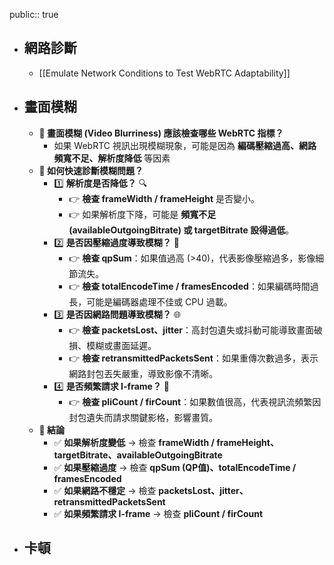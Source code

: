 public:: true

- ## 網路診斷
	- [[Emulate Network Conditions to Test WebRTC Adaptability]]
- ## 畫面模糊
	- **📌 畫面模糊 (Video Blurriness) 應該檢查哪些 WebRTC 指標？**
		- 如果 WebRTC 視訊出現模糊現象，可能是因為 **編碼壓縮過高、網路頻寬不足、解析度降低** 等因素
	- **📌 如何快速診斷模糊問題？**
		- 1️⃣ **解析度是否降低？** 🔍
			- 👉 **檢查 frameWidth / frameHeight** 是否變小。
			- 👉 如果解析度下降，可能是 **頻寬不足 (availableOutgoingBitrate) 或 targetBitrate 設得過低**。
		- 2️⃣ **是否因壓縮過度導致模糊？** 🎥
			- 👉 **檢查 qpSum**：如果值過高 (>40)，代表影像壓縮過多，影像細節流失。
			- 👉 **檢查 totalEncodeTime / framesEncoded**：如果編碼時間過長，可能是編碼器處理不佳或 CPU 過載。
		- 3️⃣ **是否因網路問題導致模糊？** 🌐
			- 👉 **檢查 packetsLost、jitter**：高封包遺失或抖動可能導致畫面破損、模糊或畫面延遲。
			- 👉 **檢查 retransmittedPacketsSent**：如果重傳次數過多，表示網路封包丟失嚴重，導致影像不清晰。
		- 4️⃣ **是否頻繁請求 I-frame？** 🔄
			- 👉 **檢查 pliCount / firCount**：如果數值很高，代表視訊流頻繁因封包遺失而請求關鍵影格，影響畫質。
	- **🎯 結論**
		- ✅ **如果解析度變低** → 檢查 **frameWidth / frameHeight、targetBitrate、availableOutgoingBitrate**
		- ✅ **如果壓縮過度** → 檢查 **qpSum (QP值)、totalEncodeTime / framesEncoded**
		- ✅ **如果網路不穩定** → 檢查 **packetsLost、jitter、retransmittedPacketsSent**
		- ✅ **如果頻繁請求 I-frame** → 檢查 **pliCount / firCount**
- ## 卡頓